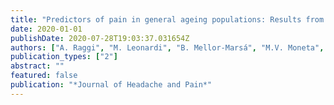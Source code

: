 ```yaml
---
title: "Predictors of pain in general ageing populations: Results from a multi-country analysis based on ATHLOS harmonized database"
date: 2020-01-01
publishDate: 2020-07-28T19:03:37.031654Z
authors: ["A. Raggi", "M. Leonardi", "B. Mellor-Marsá", "M.V. Moneta", "A. Sanchez-Niubo", "S. Tyrovolas", "I. Giné-Vázquez", "J.M. Haro", "S. Chatterji", "M. Bobak", "J.L. Ayuso-Mateos", "H. Arndt", "M.Z. Hossin", "J. Bickenbach", "S. Koskinen", "B. Tobiasz-Adamczyk", "D. Panagiotakos", "B. Corso"]
publication_types: ["2"]
abstract: ""
featured: false
publication: "*Journal of Headache and Pain*"
---
```


